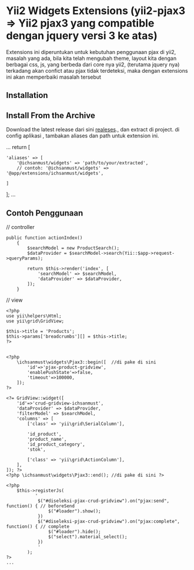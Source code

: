 Yii2 Widgets Extensions  (yii2-pjax3 => Yii2 pjax3 yang compatible dengan jquery versi 3 ke atas)
===============
Extensions ini diperuntukan untuk kebutuhan penggunaan pjax di yii2,
masalah yang ada, bila kita telah mengubah theme, layout kita dengan berbagai css, js, yang berbeda dari core nya yii2,
(terutama jquery nya) terkadang akan confict atau pjax tidak terdeteksi,
maka dengan extensions ini akan memperbaiki masalah tersebut



Installation
------------

Install From the Archive
------------
Download the latest release dari sini [realeses](https://github.com/ichsanmust/yii2-widgets/releases)., dan extract di project. 
di config aplikasi , tambakan aliases dan path untuk extension ini.

...
return [
    
    'aliases' => [
        '@ichsanmust/widgets' => 'path/to/your/extracted',
        // contoh: '@ichsanmust/widgets' => '@app/extensions/ichsanmust/widgets',
        
    ]
];
...


Contoh Penggunaan 
------------

// controller 
```
public function actionIndex()
    {
        $searchModel = new ProductSearch();
        $dataProvider = $searchModel->search(Yii::$app->request->queryParams);

        return $this->render('index', [
            'searchModel' => $searchModel,
            'dataProvider' => $dataProvider,
        ]);
    }
```

// view 

```
<?php
use yii\helpers\Html;
use yii\grid\GridView;

$this->title = 'Products';
$this->params['breadcrumbs'][] = $this->title;
?>


<?php
	\ichsanmust\widgets\Pjax3::begin([  //di pake di sini
		'id'=>'pjax-product-gridview',
		'enablePushState'=>false,
		'timeout'=>100000,
	]); 
?>

<?= GridView::widget([
	'id'=>'crud-gridview-ichsanmust',
	'dataProvider' => $dataProvider,
	'filterModel' => $searchModel,
	'columns' => [
		['class' => 'yii\grid\SerialColumn'],

		'id_product',
		'product_name',
		'id_product_category',
		'stok',
		
		['class' => 'yii\grid\ActionColumn'],
	],
]); ?>
<?php \ichsanmust\widgets\Pjax3::end(); //di pake di sini ?>

<?php
	$this->registerJs(
		   '
			$("#diseleksi-pjax-crud-gridview").on("pjax:send", function() { // beforeSend
				$("#loader").show();
			})
			$("#diseleksi-pjax-crud-gridview").on("pjax:complete", function() { // complete
				$("#loader").hide();
				$("select").material_select();
			})
			'
		);
?>
...
					




